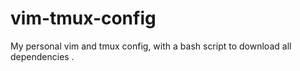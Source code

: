 # vim-tmux-config
My personal vim and tmux config, with a bash script to download all dependencies .
